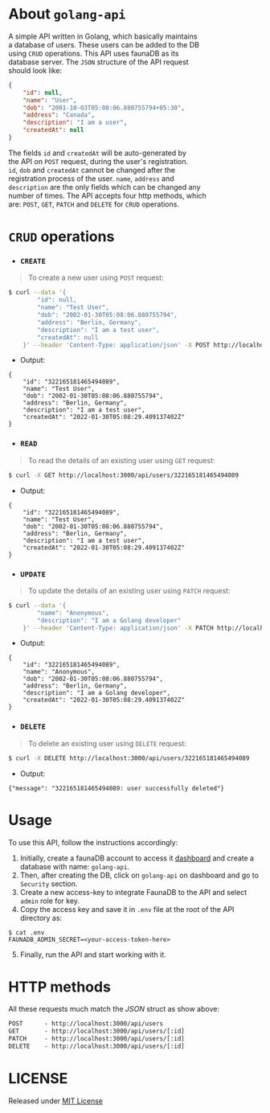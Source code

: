 # About `golang-api`
A simple API written in Golang, which basically maintains  
a database of users. These users can be added to the DB  
using `CRUD` operations. This API uses faunaDB as its  
database server. The `JSON` structure of the API request  
should look like:  
```JSON
{
	"id": null,
	"name": "User",
	"dob": "2001-10-03T05:08:06.880755794+05:30",
	"address": "Canada",
	"description": "I am a user",
	"createdAt": null
}
```
The fields `id` and `createdAt` will be auto-generated by  
the API on `POST` request, during the user's registration.  
`id`, `dob` and `createdAt` cannot be changed after the  
registration process of the user. `name`, `address` and  
`description` are the only fields which can be changed any  
number of times. The API accepts four http methods, which  
are: `POST`, `GET`, `PATCH` and `DELETE` for `CRUD` operations.  

# `CRUD` operations

- ### `CREATE`
> To create a new user using `POST` request:
```bash
$ curl --data '{
        "id": null,
        "name": "Test User",
        "dob": "2002-01-30T05:08:06.880755794",
        "address": "Berlin, Germany",
        "description": "I am a test user",
        "createdAt": null
    }' --header 'Content-Type: application/json' -X POST http://localhost:3000/api/users
```
- Output:
```console
{
	"id": "322165181465494089",
	"name": "Test User",
	"dob": "2002-01-30T05:08:06.880755794",
	"address": "Berlin, Germany",
	"description": "I am a test user",
	"createdAt": "2022-01-30T05:08:29.409137402Z"
}
```

- ### `READ`
> To read the details of an existing user using `GET` request:
```bash
$ curl -X GET http://localhost:3000/api/users/322165181465494089
```
- Output:
```console
{
	"id": "322165181465494089",
	"name": "Test User",
	"dob": "2002-01-30T05:08:06.880755794",
	"address": "Berlin, Germany",
	"description": "I am a test user",
	"createdAt": "2022-01-30T05:08:29.409137402Z"
}
```

- ### `UPDATE`
> To update the details of an existing user using `PATCH` request:
```bash
$ curl --data '{
        "name": "Anonymous",
		"description": "I am a Golang developer"
    }' --header 'Content-Type: application/json' -X PATCH http://localhost:3000/api/users/322165181465494089
```
- Output:
```console
{
	"id": "322165181465494089",
	"name": "Anonymous",
	"dob": "2002-01-30T05:08:06.880755794",
	"address": "Berlin, Germany",
	"description": "I am a Golang developer",
	"createdAt": "2022-01-30T05:08:29.409137402Z"
}
```

- ### `DELETE`
> To delete an existing user using `DELETE` request:
```bash
$ curl -X DELETE http://localhost:3000/api/users/322165181465494089
```
- Output:
```console
{"message": "322165181465494089: user successfully deleted"}
```

# Usage
To use this API, follow the instructions accordingly:
1. Initially, create a faunaDB account to access it
[dashboard](https://dashboard.fauna.com/) and create a database with name: `golang-api`.
2. Then, after creating the DB, click on `golang-api`
on dashboard and go to `Security` section.
3. Create a new access-key to integrate FaunaDB
to the API and select `admin` role for key.
4. Copy the access key and save it in `.env`
file at the root of the API directory as:
```console
$ cat .env
FAUNADB_ADMIN_SECRET=<your-access-token-here>
```
5. Finally, run the API and start working with it.

# HTTP methods
All these requests much match the _JSON_ struct as show above:
```txt
POST      - http://localhost:3000/api/users 
GET       - http://localhost:3000/api/users/[:id]
PATCH     - http://localhost:3000/api/users/[:id]
DELETE    - http://localhost:3000/api/users/[:id]
```

# LICENSE
Released under [MIT License](https://github.com/sreekesari-vangeepuram/golang-api/blob/main/LICENSE)

